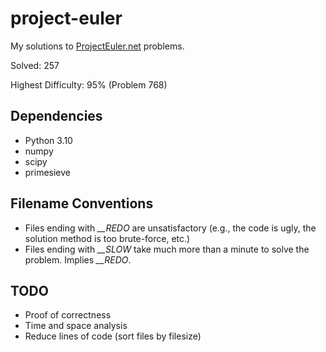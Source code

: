 # project-euler
My solutions to [ProjectEuler.net](https://projecteuler.net/) problems.

Solved: 257

Highest Difficulty: 95% (Problem 768)

## Dependencies
- Python 3.10
- numpy
- scipy
- primesieve

## Filename Conventions
- Files ending with *__REDO* are unsatisfactory (e.g., the code is ugly, the solution method is too brute-force, etc.)
- Files ending with *__SLOW* take much more than a minute to solve the problem. Implies *__REDO*.

## TODO
- Proof of correctness
- Time and space analysis
- Reduce lines of code (sort files by filesize)
